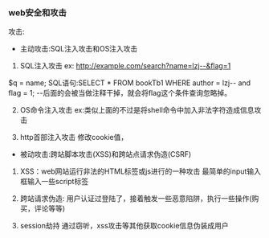 ### web安全和攻击
攻击:

- 主动攻击:SQL注入攻击和OS注入攻击

1. SQL注入攻击
ex: http://example.com/search?name=lzj--&flag=1

$q = name; SQL语句:SELECT * FROM bookTb1 WHERE author = lzj-- and flag = 1; --后面的会被当做注释干掉，就会将flag这个条件查询忽略掉。 


2. OS命令注入攻击
ex:类似上面的不过是将shell命令中加入非法字符造成信息攻击

3. http首部注入攻击
修改cookie值，
- 被动攻击:跨站脚本攻击(XSS)和跨站点请求伪造(CSRF)

1. XSS：web网站运行非法的HTML标签或js进行的一种攻击
最简单的input输入框输入一些script标签

2. 跨站请求伪造:
用户认证过登陆了，接着触发一些恶意陷阱，执行一些操作(购买，评论等等)

3. session劫持
通过窃听，xss攻击等其他获取cookie信息伪装成用户
